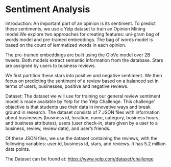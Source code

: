 # Sentiment Analysis

Introduction:
An important part of an opinion is its sentiment. To predict these sentiments, we use a Yelp dataset to train an Opinion Mining model.We explore two approaches for creating features: uni-gram bag of words model and pre-trained embeddings. The bag of words model is based on the count of lemmatized words in each opinion. 

The pre-trained embeddings are built using the GloVe model over 2B tweets. Both models extract semantic information from the database. Stars are assigned by users to business reviews.

We first partition these stars into positive and negative sentiment. We then focus on predicting the sentiment of a review based on a balanced set in terms of users, businesses, positive and negative reviews.


Dataset:
The dataset we will use for training our general review sentiment model is made available by Yelp for the Yelp Challenge. This challenge’ objective is that students use their data in innovative ways and break ground in research. The dataset consists of 7 JSON files with information about businesses (business id, location, name, category, business hours, and business attributes), users (user check-in, stars given by a user to a business, review, review date), and user’s friends.

Of these JSON files, we use the dataset containing the reviews, with the following variables: user id, business id, stars, and reviews. It has 5.2 million data points.

The Dataset can be found at: https://www.yelp.com/dataset/challenge
